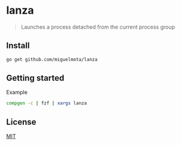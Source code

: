 # lanza

> Launches a process detached from the current process group

## Install

```bash
go get github.com/miguelmota/lanza
```

## Getting started

Example

```bash
compgen -c | fzf | xargs lanza
```

## License

[MIT](LICENSE)
